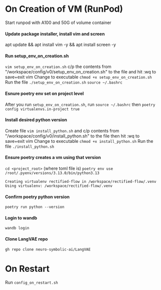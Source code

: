 # On Creation of VM (RunPod)
Start runpod with A100 and 50G of volume container

#### Update package installer, install vim and screen
apt update && apt install vim -y && apt install screen -y

#### Run setup_env_on_creation.sh ####
`vim setup_env_on_creation.sh`
c/p the contents from "/workspace/config/v0/setup_env_on_creation.sh" to the file and hit :wq to save+exit vim
Change to executable `chmod +x setup_env_on_creation.sh`
Run the file `./setup_env_on_creation.sh`
`source ~/.bashrc`

#### Esnure poetry env set on project level
After you run `setup_env_on_creation.sh`, run `source ~/.bashrc` then `poetry config virtualenvs.in-project true`

#### Install desired python version 
Create file `vim install_python.sh` and c/p contents from "/workspace/config/v0/install_python.sh" to the file then hit :wq to save+exit vim
Change to executable `chmod +x install_python.sh`
Run the file `./install_python.sh`

#### Ensure poetry creates a vm using that version
`cd <project_root>` (where toml file is)
`poetry env use /root/.pyenv/versions/3.13.0/bin/python3.13`
```
Creating virtualenv rectified-flow in /workspace/rectified-flow/.venv
Using virtualenv: /workspace/rectified-flow/.venv
```
#### Confirm poetry python version
`poetry run python --version`

#### Login to wandb
`wandb login`

#### Clone LangVAE repo
`gh repo clone neuro-symbolic-ai/LangVAE`

# On Restart
Run `config_on_restart.sh`